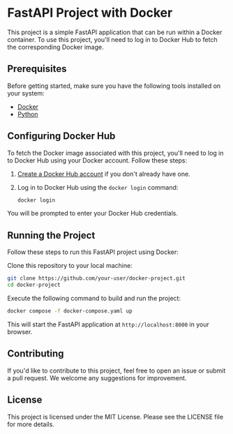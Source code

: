 # FastAPI Project with Docker

This project is a simple FastAPI application that can be run within a Docker container. To use this project, you'll need to log in to Docker Hub to fetch the corresponding Docker image.

## Prerequisites

Before getting started, make sure you have the following tools installed on your system:

- [Docker](https://docs.docker.com/get-docker/)
- [Python](https://www.python.org/downloads/)

## Configuring Docker Hub

To fetch the Docker image associated with this project, you'll need to log in to Docker Hub using your Docker account. Follow these steps:

1. [Create a Docker Hub account](https://hub.docker.com/signup) if you don't already have one.
2. Log in to Docker Hub using the `docker login` command:

   ```bash
   docker login
   ```
   
You will be prompted to enter your Docker Hub credentials.

## Running the Project
Follow these steps to run this FastAPI project using Docker:

Clone this repository to your local machine:

   ```bash
   git clone https://github.com/your-user/docker-project.git
   cd docker-project
   ```

Execute the following command to build and run the project:

   ```bash
   docker compose -f docker-compose.yaml up
   ```

This will start the FastAPI application at `http://localhost:8000` in your browser.

## Contributing
If you'd like to contribute to this project, feel free to open an issue or submit a pull request. We welcome any suggestions for improvement.

## License
This project is licensed under the MIT License. Please see the LICENSE file for more details.


